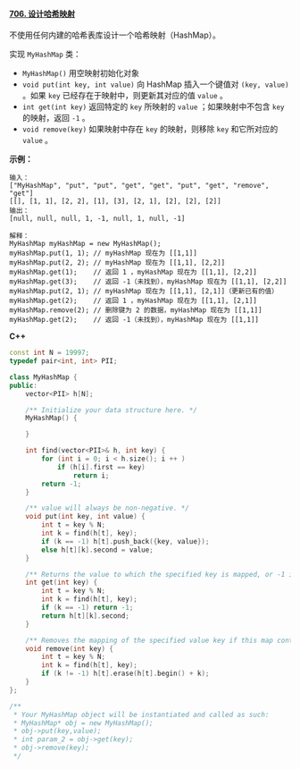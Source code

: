 #### [706. 设计哈希映射](https://leetcode-cn.com/problems/design-hashmap/)

不使用任何内建的哈希表库设计一个哈希映射（HashMap）。

实现 `MyHashMap` 类：

- `MyHashMap()` 用空映射初始化对象
- `void put(int key, int value)` 向 HashMap 插入一个键值对 `(key, value)` 。如果 `key` 已经存在于映射中，则更新其对应的值 `value` 。
- `int get(int key)` 返回特定的 `key` 所映射的 `value` ；如果映射中不包含 `key` 的映射，返回 `-1` 。
- `void remove(key)` 如果映射中存在 `key` 的映射，则移除 `key` 和它所对应的 `value` 。

**示例：**

```
输入：
["MyHashMap", "put", "put", "get", "get", "put", "get", "remove", "get"]
[[], [1, 1], [2, 2], [1], [3], [2, 1], [2], [2], [2]]
输出：
[null, null, null, 1, -1, null, 1, null, -1]

解释：
MyHashMap myHashMap = new MyHashMap();
myHashMap.put(1, 1); // myHashMap 现在为 [[1,1]]
myHashMap.put(2, 2); // myHashMap 现在为 [[1,1], [2,2]]
myHashMap.get(1);    // 返回 1 ，myHashMap 现在为 [[1,1], [2,2]]
myHashMap.get(3);    // 返回 -1（未找到），myHashMap 现在为 [[1,1], [2,2]]
myHashMap.put(2, 1); // myHashMap 现在为 [[1,1], [2,1]]（更新已有的值）
myHashMap.get(2);    // 返回 1 ，myHashMap 现在为 [[1,1], [2,1]]
myHashMap.remove(2); // 删除键为 2 的数据，myHashMap 现在为 [[1,1]]
myHashMap.get(2);    // 返回 -1（未找到），myHashMap 现在为 [[1,1]]
```

 **C++**

```c++
const int N = 19997;
typedef pair<int, int> PII;

class MyHashMap {
public:
    vector<PII> h[N];

    /** Initialize your data structure here. */
    MyHashMap() {

    }

    int find(vector<PII>& h, int key) {
        for (int i = 0; i < h.size(); i ++ )
            if (h[i].first == key)
                return i;
        return -1;
    }

    /** value will always be non-negative. */
    void put(int key, int value) {
        int t = key % N;
        int k = find(h[t], key);
        if (k == -1) h[t].push_back({key, value});
        else h[t][k].second = value;
    }

    /** Returns the value to which the specified key is mapped, or -1 if this map contains no mapping for the key */
    int get(int key) {
        int t = key % N;
        int k = find(h[t], key);
        if (k == -1) return -1;
        return h[t][k].second;
    }

    /** Removes the mapping of the specified value key if this map contains a mapping for the key */
    void remove(int key) {
        int t = key % N;
        int k = find(h[t], key);
        if (k != -1) h[t].erase(h[t].begin() + k);
    }
};

/**
 * Your MyHashMap object will be instantiated and called as such:
 * MyHashMap* obj = new MyHashMap();
 * obj->put(key,value);
 * int param_2 = obj->get(key);
 * obj->remove(key);
 */
```

